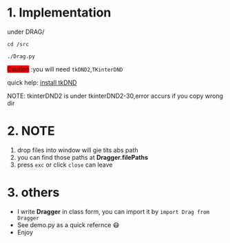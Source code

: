 # 1. Implementation
under DRAG/

```cd /src```

```./Drag.py```

<span style="background-color:red">Caution</span>
:you will need  ```tkDND2```,```TKinterDND```

quick help: [install tkDND](https://stackoverflow.com/questions/25427347/how-to-install-and-use-tkdnd-with-python-tkinter-on-osx)

NOTE: tkinterDND2 is under tkinterDND2-30,error accurs if you copy wrong dir

# 2. NOTE
1. drop files into window will gie tits abs path
2. you can find those paths at **Dragger.filePaths** 
3. press ```exc``` or click ```close``` can leave

# 3. others
* I write **Dragger** in class form, you can import it by
```import Drag from Dragger```
* See demo.py as a quick refernce 😷
* Enjoy

 